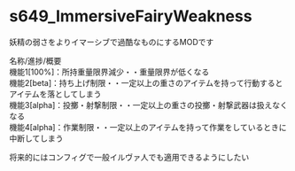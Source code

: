 # s649_ImmersiveFairyWeakness
妖精の弱さをよりイマーシブで過酷なものにするMODです 

名称/進捗/概要  
機能1[100%]：所持重量限界減少・・重量限界が低くなる  
機能2[beta]：持ち上げ制限・・一定以上の重さのアイテムを持って行動するとアイテムを落としてしまう  
機能3[alpha]：投擲・射撃制限・・一定以上の重さの投擲・射撃武器は扱えなくなる  
機能4[alpha]：作業制限・・一定以上のアイテムを持って作業をしているときに中断してしまう 
  
将来的にはコンフィグで一般イルヴァ人でも適用できるようにしたい
